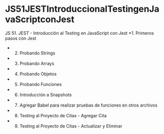 # JS51JESTIntroduccionalTestingenJavaScriptconJest
JS 51. JEST - Introducción al Testing en JavaScript con Jest
*1. Primeros pasos con Jest
* 2. Probando Strings
* 3. Probando Arrays
* 4. Probando Objetos
* 5. Probando Funciones
* 6. Introducción a Snapshots
* 7. Agregar Babel para realizar pruebas de funciones en otros archivos
* 8. Testing al Proyecto de Citas - Agregar Cita
* 9. Testing al Proyecto de Citas - Actualizar y Eliminar


